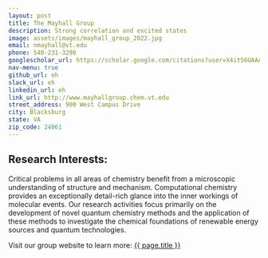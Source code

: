 ```yaml
---
layout: post
title: The Mayhall Group  
description: Strong correlation and excited states 
image: assets/images/mayhall_group_2022.jpg
email: nmayhall@vt.edu
phone: 540-231-3298
googlescholar_url: https://scholar.google.com/citations?user=X4it56UAAAAJ&hl=en 
nav-menu: true
github_url: eh
slack_url: eh
linkedin_url: eh
link_url: http://www.mayhallgroup.chem.vt.edu
street_address: 900 West Campus Drive
city: Blacksburg 
state: VA
zip_code: 24061
---
```


## Research Interests:
Critical problems in all areas of chemistry benefit from a microscopic understanding of structure and mechanism. Computational chemistry provides an exceptionally detail-rich glance into the inner workings of molecular events. Our research activities focus primarily on the development of novel quantum chemistry methods and the application of these methods to investigate the chemical foundations of renewable energy sources and quantum technologies.


<div>		
<p>Visit our group website to learn more:  <a href="{{ page.link_url }}"> {{ page.title }}</a></p>
</div>		
